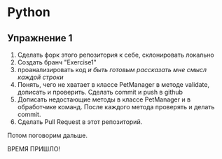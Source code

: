 # Python
## Упражнение 1
1. Сделать форк этого репозитория к себе, склонировать локально
2. Создать бранч "Exercise1"
3. проанализировать код *и быть готовым рассказать мне смысл каждой строки*
4. Понять, чего не хватает в классе PetManager в методе validate, дописать и проверить. Сделать commit и push в github
5. Дописать недостающие методы в классе PetManager и в обработчике команд. После каждого метода проверять и делать commit.
6. Сделать Pull Request в этот репозиторий.

Потом поговорим дальше.

ВРЕМЯ ПРИШЛО!